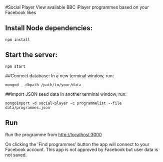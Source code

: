 #Social Player
View available BBC iPlayer programmes based on your Facebook likes

## Install Node dependencies:
```
npm install
```

## Start the server:
```
npm start
```

##Connect database:
In a new terminal window, run:

```
mongod --dbpath /path/to/your/data
```

##Import JSON seed data
In another terminal window, run:

```
mongoimport -d social-player -c programmelist --file data/programmes.json
```

## Run
Run the programme from [http://localhost:3000](http://localhost:3000)

On clicking the 'Find programmes' button the app will connect to your Facebook account. This app is not approved by Facebook but user data is not saved.
